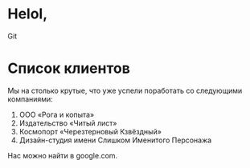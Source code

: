 # Helol, 
Git 
# Список клиентов
Мы на столько крутые, что уже успели поработать со следующими компаниями:
1.  ООО «Рога и копыта»
1.  Издательство «Читый лист»
1.  Космопорт «Черезтерновый Кзвёздный»
1.  Дизайн-студия имени Слишком Именитого Персонажа 
  
  Нас можно найти в google.com. 